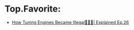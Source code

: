 # Top.Favorite:
- [How Tuning Engines Became Illegal👮🏻‍♂️| Explained Ep.26](https://youtu.be/yOwDYyOfP44)
